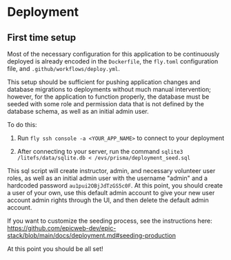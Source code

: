 # Deployment

## First time setup

Most of the necessary configuration for this application to be continuously
deployed is already encoded in the `Dockerfile`, the `fly.toml` configuration
file, and `.github/workflows/deploy.yml`. 

This setup should be sufficient for pushing application changes and database
migrations to deployments without much manual intervention; however, for
the application to function properly, the database must be seeded with some role
and permission data that is not defined by the database schema, as well as an
initial admin user.

To do this:

1. Run `fly ssh console -a <YOUR_APP_NAME>` to connect to your deployment

2. After connecting to your server, run the command `sqlite3 /litefs/data/sqlite.db < /evs/prisma/deployment_seed.sql`

This sql script will create instructor, admin, and necessary volunteer user
roles, as well as an initial admin user with the username "admin" and a
hardcoded password `au1pui2OBjJdTzGS5c0F`. At this point, you should create a
user of your own, use this default admin account to give your new user account
admin rights through the UI, and then delete the default admin account.

If you want to customize the seeding process, see the instructions here: <https://github.com/epicweb-dev/epic-stack/blob/main/docs/deployment.md#seeding-production>

At this point you should be all set!
